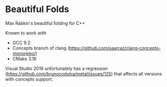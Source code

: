 # Beautiful Folds 
Max Rabkin's beautiful folding for C++

Known to work with
  - GCC 9.2
  - Concepts branch of clang
    (https://github.com/saarraz/clang-concepts-monorepo/)
  - CMake 3.16

Visual Studio 2019 unfortunately has a regression
(https://github.com/brunocodutra/metal/issues/125) that affects all versions
with concepts support.
